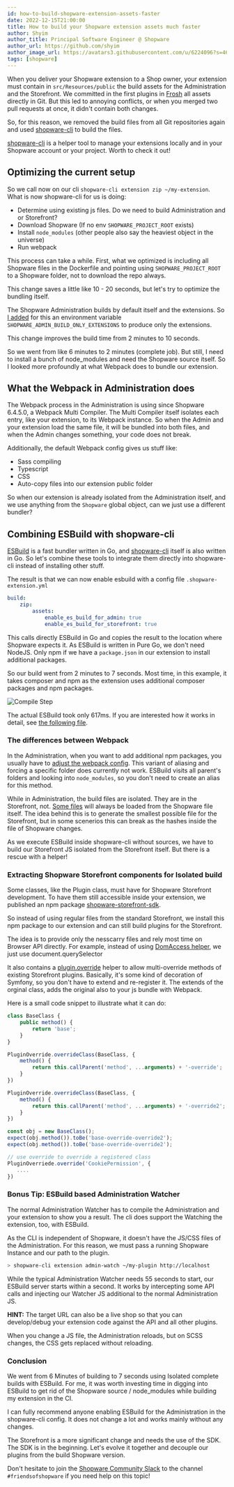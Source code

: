 ```yaml
---
id: how-to-build-shopware-extension-assets-faster
date: 2022-12-15T21:00:00
title: How to build your Shopware extension assets much faster
author: Shyim
author_title: Principal Software Engineer @ Shopware
author_url: https://github.com/shyim
author_image_url: https://avatars3.githubusercontent.com/u/6224096?s=460&u=18be3a2d46f07dd42fc2b6dee9b4b9b68bca28d2&v=4
tags: [shopware]
---
```


When you deliver your Shopware extension to a Shop owner, your extension must contain in `src/Resources/public` the build assets for the Administration and the Storefront.
We committed in the first plugins in [Frosh](https://github.com/FriendsOfShopware) all assets directly in Git.
But this led to annoying conflicts, or when you merged two pull requests at once, it didn't contain both changes.

So, for this reason, we removed the build files from all Git repositories again and used [shopware-cli](https://sw-cli.fos.gg) to build the files.

[shopware-cli](https://sw-cli.fos.gg) is a helper tool to manage your extensions locally and in your Shopware account or your project. Worth to check it out!

## Optimizing the current setup

So we call now on our cli `shopware-cli extension zip ~/my-extension`. What is now shopware-cli for us is doing:

- Determine using existing js files. Do we need to build Administration and or Storefront?
- Download Shopware (If no env `SHOPWARE_PROJECT_ROOT` exists)
- Install `node_modules` (other people also say the heaviest object in the universe)
- Run webpack

This process can take a while. 
First, what we optimized is including all Shopware files in the Dockerfile and pointing using `SHOPWARE_PROJECT_ROOT` to a Shopware folder, not to download the repo always.

This change saves a little like 10 - 20 seconds, but let's try to optimize the bundling itself.

The Shopware Administration builds by default itself and the extensions. So [I added](https://github.com/shopware/platform/commit/bffa1d01b0bef7b6f792327d40b4603e68bf4662) for this an environment variable `SHOPWARE_ADMIN_BUILD_ONLY_EXTENSIONS` to produce only the extensions.

This change improves the build time from 2 minutes to 10 seconds.

So we went from like 6 minutes to 2 minutes (complete job). But still, I need to install a bunch of node_modules and need the Shopware source itself. So I looked more profoundly at what Webpack does to bundle our extension.

## What the Webpack in Administration does

The Webpack process in the Administration is using since Shopware 6.4.5.0, a Webpack Multi Compiler.
The Multi Compiler itself isolates each entry, like your extension, to its Webpack instance. So when the Admin and your extension load the same file, it will be bundled into both files, and when the Admin changes something, your code does not break.

Additionally, the default Webpack config gives us stuff like:

- Sass compiling
- Typescript
- CSS
- Auto-copy files into our extension public folder

So when our extension is already isolated from the Administration itself, and we use anything from the `Shopware` global object, can we just use a different bundler?

## Combining ESBuild with shopware-cli

[ESBuild](https://esbuild.github.io/) is a fast bundler written in Go, and [shopware-cli](https://github.com/FriendsOfShopware/shopware-cli/) itself is also written in Go. So let's combine these tools to integrate them directly into shopware-cli instead of installing other stuff.

The result is that we can now enable esbuild with a config file `.shopware-extension.yml`

```yaml
build:
    zip:
        assets:
            enable_es_build_for_admin: true
            enable_es_build_for_storefront: true
```

This calls directly ESBuild in Go and copies the result to the location where Shopware expects it. As ESBuild is written in Pure Go, we don't need NodeJS. Only npm if we have a `package.json` in our extension to install additional packages.

So our build went from 2 minutes to 7 seconds. Most time, in this example, it takes composer and npm as the extension uses additional composer packages and npm packages.

![Compile Step](https://i.imgur.com/s4rBzX2.png)

The actual ESBuild took only 617ms. If you are interested how it works in detail, see [the following file](https://github.com/FriendsOfShopware/shopware-cli/blob/main/extension/asset_native.go).

### The differences between Webpack

In the Administration, when you want to add additional npm packages, you usually have to [adjust the webpack config](https://developer.shopware.com/docs/guides/plugins/plugins/plugin-fundamentals/using-npm-dependencies#adding-a-npm-package-to-the-administration-or-the-storefront). This variant of aliasing and forcing a specific folder does currently not work. ESBuild visits all parent's folders and looking into `node_modules`, so you don't need to create an alias for this method.

While in Administration, the build files are isolated. They are in the Storefront, not. [Some files](https://github.com/shopware/platform/blob/93283b9acef3ed1989dcba1565d289abd411d36a/src/Storefront/Resources/app/storefront/webpack.config.js#L251-L254) will always be loaded from the Shopware file itself. 
The idea behind this is to generate the smallest possible file for the Storefront, but in some scenerios this can break as the hashes inside the file of Shopware changes.

As we execute ESBuild inside shopware-cli without sources, we have to build our Storefront JS isolated from the Storefront itself. But there is a rescue with a helper!

### Extracting Shopware Storefront components for Isolated build

Some classes, like the Plugin class, must have for Shopware Storefront development. To have them still accessible inside your extension, we published an npm package [shopware-storefront-sdk](https://github.com/FriendsOfShopware/shopware-storefront-sdk). 

So instead of using regular files from the standard Storefront, we install this npm package to our extension and can still build plugins for the Storefront.

The idea is to provide only the nesscarry files and rely most time on Browser API directly. For example, instead of using [DomAccess helper](https://github.com/shopware/platform/blob/trunk/src/Storefront/Resources/app/storefront/src/helper/dom-access.helper.js), we just use document.querySelector

It also contains a [plugin.override](https://github.com/FriendsOfShopware/shopware-storefront-sdk/blob/main/src/plugin-system/plugin.override.ts) helper to allow multi-override methods of existing Storefront plugins. Basically, it's some kind of decoration of Symfony, so you don't have to extend and re-register it. The extends of the orginal class, adds the original also to your js bundle with Webpack. 

Here is a small code snippet to illustrate what it can do:

```js
class BaseClass {
    public method() {
        return 'base';
    }
}

PluginOverride.overrideClass(BaseClass, {
    method() {
        return this.callParent('method', ...arguments) + '-override';
    }
})

PluginOverride.overrideClass(BaseClass, {
    method() {
        return this.callParent('method', ...arguments) + '-override2';
    }
})

const obj = new BaseClass();
expect(obj.method()).toBe('base-override-override2');
expect(obj.method()).toBe('base-override-override2');

// use override to override a registered class
PluginOverriede.override('CookiePermission', {
   ....
})
```


### Bonus Tip: ESBuild based Administration Watcher

The normal Administration Watcher has to compile the Administration and your extension to show you a result. The cli does support the Watching the extension, too, with ESBuild.

As the CLI is independent of Shopware, it doesn't have the JS/CSS files of the Administration. For this reason, we must pass a running Shopware Instance and our path to the plugin.

```bash
> shopware-cli extension admin-watch ~/my-plugin http://localhost
```

While the typical Administration Watcher needs 55 seconds to start, our ESBuild server starts within a second. It works by intercepting some API calls and injecting our Watcher JS additional to the normal Administration JS.

**HINT:** The target URL can also be a live shop so that you can develop/debug your extension code against the API and all other plugins.

When you change a JS file, the Administration reloads, but on SCSS changes, the CSS gets replaced without reloading. 


### Conclusion

We went from 6 Minutes of building to 7 seconds using Isolated complete builds with ESBuild.
For me, it was worth investing time in digging into ESBuild to get rid of the Shopware source / node_modules while building my extension in the CI.

I can fully recommend anyone enabling ESBuild for the Administration in the shopware-cli config. It does not change a lot and works mainly without any changes. 

The Storefront is a more significant change and needs the use of the SDK. The SDK is in the beginning. Let's evolve it together and decouple our plugins from the build Shopware version.

Don't hesitate to join the [Shopware Community Slack](https://slack.shopware.com) to the channel `#friendsofshopware` if you need help on this topic!


